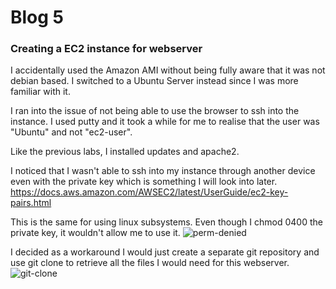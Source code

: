 # Blog 5 

### Creating a EC2 instance for webserver

I accidentally used the Amazon AMI without being fully aware that it was not debian based. I switched to a Ubuntu Server instead since I was more familiar with it.

I ran into the issue of not being able to use the browser to ssh into the instance. I used putty and it took a while for me to realise that the user was "Ubuntu" and not "ec2-user".

Like the previous labs, I installed updates and apache2.

I noticed that I wasn't able to ssh into my instance through another device even with the private key which is something I will look into later. 
https://docs.aws.amazon.com/AWSEC2/latest/UserGuide/ec2-key-pairs.html

This is the same for using linux subsystems. Even though I chmod 0400 the private key, it wouldn't allow me to use it.
![perm-denied]()

I decided as a workaround I would just create a separate git repository and use git clone to retrieve all the files I would need for this webserver.
![git-clone]()
